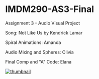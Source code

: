 # IMDM290-AS3-Final

Assignment 3 - Audio Visual Project 

Song: Not Like Us by Kendrick Lamar 

Spiral Animations: Amanda  

Audio Mixing and Spheres: Olivia 

Final Comp and "A" Code: Elana 

[![thumbnail](https://img.youtube.com/vi/JK1ZzLReCSU/0.jpg)](https://www.youtube.com/watch?v=JK1ZzLReCSU)
